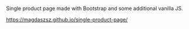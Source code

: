 Single product page made with Bootstrap and some additional vanilla JS.

 https://magdaszsz.github.io/single-product-page/
 
 
